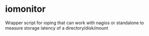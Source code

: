 # iomonitor
Wrapper script for ioping that can work with nagios or standalone to measure storage latency of a directory/disk/mount
